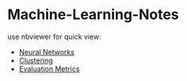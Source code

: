 # Machine-Learning-Notes

use nbviewer for quick view:

- [Neural Networks](https://nbviewer.jupyter.org/github/BrahmsPotato/Machine-Learning-Notes/blob/master/Nueral%20Networks.ipynb)
- [Clustering](https://nbviewer.jupyter.org/github/BrahmsPotato/Machine-Learning-Notes/blob/master/Clustering.ipynb)
- [Evaluation Metrics](https://nbviewer.jupyter.org/github/BrahmsPotato/Machine-Learning-Notes/blob/master/Evaluation%20Metrics.ipynb)
